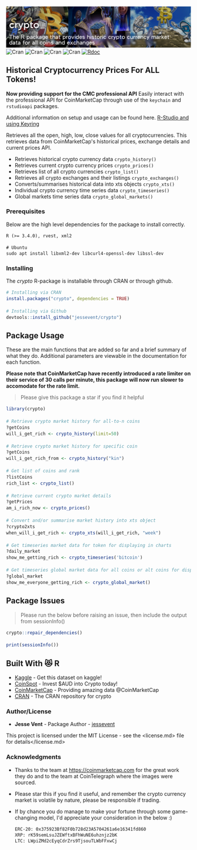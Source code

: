 ![alt text](https://github.com/JesseVent/Crypto-Market-Scraper/blob/dd67704fea43f4e77e07435924e5fe4ede4b73ab/dataset-cover.png?raw=true "Cryptocurrency Market Data Banner")
![Cran](http://cranlogs.r-pkg.org/badges/grand-total/crypto) ![Cran](http://cranlogs.r-pkg.org/badges/crypto) ![Cran](http://cranlogs.r-pkg.org/badges/last-week/crypto) ![Cran](http://cranlogs.r-pkg.org/badges/last-day/crypto) [![Rdoc](http://www.rdocumentation.org/badges/version/crypto)](http://www.rdocumentation.org/packages/crypto)

## Historical Cryptocurrency Prices For ALL Tokens!

**Now providing support for the CMC professional API**
Easily interact with the professional API for CoinMarketCap through use of the `keychain` and `rstudioapi` packages. 

Additional information on setup and usage can be found here.
[R-Studio and using Keyring](https://support.rstudio.com/hc/en-us/articles/360000969634-Using-Keyring)

Retrieves all the open, high, low, close values for all cryptocurrencies. This retrieves data from CoinMarketCap's historical prices, exchange details and current prices API.

- Retrieves historical crypto currency data `crypto_history()`
- Retrieves current crypto currency prices `crypto_prices()`
- Retrieves list of all crypto currencies `crypto_list()`
- Retrieves all crypto exchanges and their listings `crypto_exchanges()`
- Converts/summarises historical data into xts objects `crypto_xts()`
- Individual crypto currency time series data `crypto_timeseries()`
- Global markets time series data `crypto_global_markets()`

### Prerequisites

Below are the high level dependencies for the package to install correctly.

```
R (>= 3.4.0), rvest, xml2

# Ubuntu 
sudo apt install libxml2-dev libcurl4-openssl-dev libssl-dev
```

### Installing

The _crypto_ R-package is installable through CRAN or through github.

```R
# Installing via CRAN
install.packages("crypto", dependencies = TRUE)

# Installing via Github
devtools::install_github("jessevent/crypto")
```

## Package Usage

These are the main functions that are added so far and a brief summary of what they do. Additional parameters are viewable in the documentation for each function.

**Please note that CoinMarketCap have recently introduced a rate limiter on their service of 30 calls per minute, this package will now run slower to accomodate for the rate limit.**

> Please give this package a star if you find it helpful

```R
library(crypto)

# Retrieve crypto market history for all-to-n coins
?getCoins
will_i_get_rich <- crypto_history(limit=50)

# Retrieve crypto market history for specific coin
?getCoins
will_i_get_rich_from <- crypto_history("kin")

# Get list of coins and rank
?listCoins
rich_list <- crypto_list()

# Retrieve current crypto market details
?getPrices
am_i_rich_now <- crypto_prices()

# Convert and/or summarise market history into xts object
?crypto2xts
when_will_i_get_rich <- crypto_xts(will_i_get_rich, "week")

# Get timeseries market data for token for displaying in charts
?daily_market
show_me_getting_rich <- crypto_timeseries('bitcoin')

# Get timeseries global market data for all coins or alt coins for displaying in charts
?global_market
show_me_everyone_getting_rich <- crypto_global_market()
```

## Package Issues
> Please run the below before raising an issue, then include the output from sessionInfo()
```R
crypto::repair_dependencies()

print(sessionInfo())
```

## Built With :heart_eyes_cat: R

- [Kaggle](https://www.kaggle.com/jessevent/all-crypto-currencies) - Get this dataset on kaggle!
- [CoinSpot](https://coinspot.com.au?affiliate=9V5G4) - Invest $AUD into Crypto today!
- [CoinMarketCap](https://coinmarketcap.com/) - Providing amazing data @CoinMarketCap
- [CRAN](https://CRAN.R-project.org/package=crypto) - The CRAN repository for crypto

### Author/License

- **Jesse Vent** - Package Author - [jessevent](https://github.com/jessevent)

This project is licensed under the MIT License - see the
<license.md> file for details</license.md>

### Acknowledgments

- Thanks to the team at <https://coinmarketcap.com> for the great work they do and to the team at CoinTelegraph where the images were sourced.
- Please star this if you find it useful, and remember the crypto currency market is volatile by nature, please be responsible if trading.
- If by chance you do manage to make your fortune through some game-changing model, I'd appreciate your consideration in the below :)

  ```
  ERC-20: 0x375923Bf82F0b728d23A5704261a6e16341fd860
  XRP: rK59semLsuJZEWftxBFhWuNE6uhznjz2bK
  LTC: LWpiZMd2cEyqCdrZrs9TjsouTLWbFFxwCj
  ```

